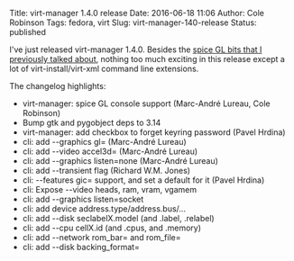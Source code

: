 Title: virt-manager 1.4.0 release
Date: 2016-06-18 11:06
Author: Cole Robinson
Tags: fedora, virt
Slug: virt-manager-140-release
Status: published

I've just released virt-manager 1.4.0. Besides the [spice GL bits that I previously talked about](http://blog.wikichoon.com/2016/05/spice-openglvirgl-acceleration-on.html), nothing too much exciting in this release except a lot of virt-install/virt-xml command line extensions.

The changelog highlights:

-   virt-manager: spice GL console support (Marc-André Lureau, Cole Robinson)
-   Bump gtk and pygobject deps to 3.14
-   virt-manager: add checkbox to forget keyring password (Pavel Hrdina)
-   cli: add --graphics gl= (Marc-André Lureau)
-   cli: add --video accel3d= (Marc-André Lureau)
-   cli: add --graphics listen=none (Marc-André Lureau)
-   cli: add --transient flag (Richard W.M. Jones)
-   cli: --features gic= support, and set a default for it (Pavel Hrdina)
-   cli: Expose --video heads, ram, vram, vgamem
-   cli: add --graphics listen=socket
-   cli: add device address.type/address.bus/...
-   cli: add --disk seclabelX.model (and .label, .relabel)
-   cli: add --cpu cellX.id (and .cpus, and .memory)
-   cli: add --network rom\_bar= and rom\_file=
-   cli: add --disk backing\_format=
